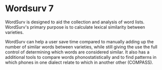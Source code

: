 # Wordsurv 7  

WordSurv is designed to aid the collection and analysis of word lists. WordSurv's primary purpose is to calculate lexical similarity between varieties.  

WordSurv can help a user save time compared to manually adding up the number of similar words between varieties, while still giving the use the full control of determining which words are considered similar.  It also has a additional tools to compare words phonostatistically and to find patterns in which phones in one dialect relate to which in another other (COMPASS).  
